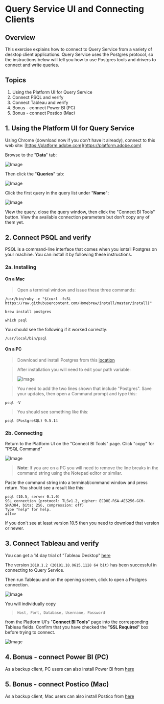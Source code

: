 # Query Service UI and Connecting Clients

## Overview

This exercise explains how to connect to Query Service from a variety of desktop client applications. Query Service uses the Postgres protocol, so the instructions below will tell you how to use Postgres tools and drivers to connect and write queries.

## Topics

1. Using the Platform UI for Query Service
2. Connect PSQL and verify 
3. Connect Tableau and verify
4. Bonus - connect Power BI (PC)
5. Bonus - connect Postico (Mac)

## 1. Using the Platform UI for Query Service

Using Chrome (download now if you don't have it already), connect to this web site: [https://platform.adobe.com](https://platform.adobe.com)

Browse to the "**Data**" tab:

![Image](graphics/data.png)


Then click the "**Queries**" tab:

![Image](graphics/queries.png)

Click the first query in the query list under "**Name**":

![Image](graphics/firstquery.png)

View the query, close the query window, then click the "Connect BI Tools" button. View the available connection parameters but don't copy any of them yet.


## 2. Connect PSQL and verify
PSQL is a command-line interface that comes when you isntall Postgres on your machine. You can install it by following these instructions. 

### 2a. Installing

#### On a Mac

> Open a terminal window and issue these three commands:
  
```
/usr/bin/ruby -e "$(curl -fsSL https://raw.githubusercontent.com/Homebrew/install/master/install)"
```
  
```
brew install postgres
```

```
which psql
```
  
You should see the following if it worked correctly:
  
```
/usr/local/bin/psql
```


#### On a PC

> Download and install Postgres from this [location](https://www.postgresql.org/download/windows/)

> After installation you will need to edit your path variable:
> 
> ![Image](graphics/path.png)

> You need to add the two lines shown that include "Postgres". Save your updates, then open a Command prompt and type this:
> 
>
```
psql -V
```
  
>You should see something like this:
>  
```
psql (PostgreSQL) 9.5.14
```
  
  
  
### 2b. Connecting

Return to the Platform UI on the "Connect BI Tools" page. Click "copy" for "PSQL Command"

![Image](graphics/psqlcopy.png)

> **Note**: If you are on a PC you will need to remove the line breaks in the command string using the Notepad editor or similar.


Paste the command string into a terminal/command window and press return. You should see a result like this:
  
```
psql (10.5, server 0.1.0)
SSL connection (protocol: TLSv1.2, cipher: ECDHE-RSA-AES256-GCM-SHA384, bits: 256, compression: off)
Type "help" for help.
all=> 
```

If you don't see at least version 10.5 then you need to download that version or newer.


## 3. Connect Tableau and verify

You can get a 14 day trial of "Tableau Desktop" [here](https://www.tableau.com/products/desktop/download)

The version `2018.1.2 (20181.18.0615.1128 64 bit)` has been successful in connecting to Query Service.

Then run Tableau and on the opening screen, click to open a Postgres connection.


![Image](graphics/tableau.png)

You will individually copy 
> ```Host, Port, Database, Username, Password``` 

from the Platform UI's "**Connect BI Tools**" page into the corresponding Tableau fields. Confirm that you have checked the "**SSL Required**" box before trying to connect.


![Image](graphics/sslrequired.png)

## 4. Bonus - connect Power BI (PC)

As a backup client, PC users can also install Power BI from [here](https://powerbi.microsoft.com/en-us/desktop/)

## 5. Bonus - connect Postico (Mac)

As a backup client, Mac users can also install Postico from [here](https://eggerapps.at/postico/)